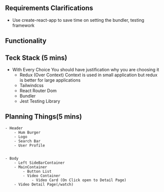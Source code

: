 ## Requirements Clarifications
- Use create-react-app to save time on setting the bundler, testing framework

## Functionality 
## Teck Stack (5 mins)
- With Every Choice You should have justification why you are choosing it
    - Redux (Over Context) Context is used in small application but redux is better for large applications
    - Tailwindcss
    - React Router Dom
    - Bundler
    - Jest Testing Library

## Planning Things(5 mins)
    - Header
        - Hum Burger
        - Logo
        - Search Bar
        - User Profile

    
    - Body
        - Left SideBarContainer
        - MainContainer
            - Button List
            - Video Container 
                - Video Card (On Click open to Detail Page)
        - Video Detail Page(/watch)

